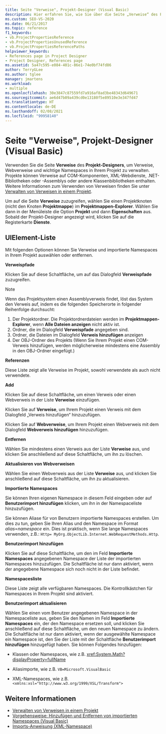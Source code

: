 ```yaml
---
title: Seite "Verweise", Projekt-Designer (Visual Basic)
description: Hier erfahren Sie, wie Sie über die Seite „Verweise“ des Projekt-Designers die Verweise, Webverweise und importierten Namespaces für Ihr Projekt verwalten.
ms.custom: SEO-VS-2020
ms.date: 06/21/2017
ms.topic: reference
f1_keywords:
- vb.ProjectPropertiesReference
- vb.ProjectPropertiesUnusedReference
- vb.ProjectPropertiesReferencePaths
helpviewer_keywords:
- References page in Project Designer
- Project Designer, References page
ms.assetid: 5a47c595-e084-401c-86e1-74e0bf74fd86
author: TerryGLee
ms.author: tglee
manager: jmartens
ms.workload:
- multiple
ms.openlocfilehash: 30e3847c87559fd7a916af8ad3be48343d649671
ms.sourcegitcommit: ae6d47b09a439cd0e13180f5e89510e3e347fd47
ms.translationtype: HT
ms.contentlocale: de-DE
ms.lasthandoff: 02/08/2021
ms.locfileid: "99958140"
---
```

# <a name="references-page-project-designer-visual-basic"></a>Seite "Verweise", Projekt-Designer (Visual Basic)

Verwenden Sie die Seite **Verweise** des **Projekt-Designers**, um Verweise, Webverweise und wichtige Namespaces in Ihrem Projekt zu verwalten. Projekte können Verweise auf COM-Komponenten, XML-Webdienste, .NET-Bibliotheken oder -Assemblys oder andere Klassenbibliotheken enthalten. Weitere Informationen zum Verwenden von Verweisen finden Sie unter [Verwalten von Verweisen in einem Projekt](../../ide/managing-references-in-a-project.md).

Um auf die Seite **Verweise** zuzugreifen, wählen Sie einen Projektknoten (nicht den Knoten **Projektmappe**) im **Projektmappen-Explorer**. Wählen Sie dann in der Menüleiste die Option **Projekt** und dann **Eigenschaften** aus. Sobald der Projekt-Designer angezeigt wird, klicken Sie auf die Registerkarte **Dienste**.

## <a name="uielement-list"></a>UIElement-Liste

Mit folgenden Optionen können Sie Verweise und importierte Namespaces in Ihrem Projekt auswählen oder entfernen.

**Verweispfade**

Klicken Sie auf diese Schaltfläche, um auf das Dialogfeld **Verweispfade** zuzugreifen.

> [!NOTE]
> Wenn das Projektsystem einen Assemblyverweis findet, löst das System den Verweis auf, indem es die folgenden Speicherorte in folgender Reihenfolge durchsucht:
>
> 1. Der Projektordner. Die Projektordnerdateien werden im **Projektmappen-Explorer**, wenn **Alle Dateien anzeigen** nicht aktiv ist.
> 2. Ordner, die im Dialogfeld **Verweispfade** angegeben sind.
> 3. Ordner, die Dateien im Dialogfeld **Verweis hinzufügen** anzeigen
> 4. Der OBJ-Ordner des Projekts (Wenn Sie Ihrem Projekt einen COM-Verweis hinzufügen, werden möglicherweise mindestens eine Assembly in den OBJ-Ordner eingefügt.)

 **Referenzen**

Diese Liste zeigt alle Verweise im Projekt, sowohl verwendete als auch nicht verwendete.

 **Add**

Klicken Sie auf diese Schaltfläche, um einen Verweis oder einen Webverweis in der Liste **Verweise** einzufügen.

Klicken Sie auf **Verweise**, um Ihrem Projekt einen Verweis mit dem Dialogfeld „Verweis hinzufügen“ hinzuzufügen.

Klicken Sie auf **Webverweise**, um Ihrem Projekt einen Webverweis mit dem Dialogfeld **Webverweis hinzufügen** hinzuzufügen.

 **Entfernen**

Wählen Sie mindestens einen Verweis aus der Liste **Verweise** aus, und klicken Sie anschließend auf diese Schaltfläche, um ihn zu löschen.

 **Aktualisieren von Webverweisen**

Wählen Sie einen Webverweis aus der Liste **Verweise** aus, und klicken Sie anschließend auf diese Schaltfläche, um ihn zu aktualisieren.

 **Importierte Namespaces**

Sie können Ihren eigenen Namespace in diesem Feld eingeben oder auf **Benutzerimport hinzufügen** klicken, um ihn in der Namespaceliste hinzuzufügen.

Sie können Aliase für von Benutzern importierte Namespaces erstellen. Um dies zu tun, geben Sie Ihren Alias und den Namespace im Format *alias*=*namespace* ein. Dies ist praktisch, wenn Sie lange Namespaces verwenden, z.B.: `Http= MyOrg.ObjectLib.Internet.WebRequestMethods.Http`.

 **Benutzerimport hinzufügen**

Klicken Sie auf diese Schaltfläche, um den im Feld **Importierte Namespaces** angegebenen Namespace der Liste der importierten Namespaces hinzuzufügen. Die Schaltfläche ist nur dann aktiviert, wenn der angegebene Namespace sich noch nicht in der Liste befindet.

 **Namespacesliste**

Diese Liste zeigt alle verfügbaren Namespaces. Die Kontrollkästchen für Namespaces in Ihrem Projekt sind aktiviert.

 **Benutzerimport aktualisieren**

Wählen Sie einen vom Benutzer angegebenen Namespace in der Namespaceliste aus, geben Sie den Namen im Feld **Importierte Namespaces** ein, der den Namespace ersetzen soll, und klicken Sie anschließend auf diese Schaltfläche, um den neuen Namespace zu ändern. Die Schaltfläche ist nur dann aktiviert, wenn der ausgewählte Namespace ein Namespace ist, den Sie der Liste mit der Schaltfläche **Benutzerimport hinzufügen** hinzugefügt haben. Sie können Folgendes hinzufügen:

- Klassen oder Namespaces, wie z.B. <xref:System.Math?displayProperty=fullName>

- Aliasimporte, wie z.B. `VB=Microsoft.VisualBasic`

- XML-Namespaces, wie z.B. `<xmlns:xsl="http://www.w3.org/1999/XSL/Transform">`

## <a name="see-also"></a>Weitere Informationen

- [Verwalten von Verweisen in einem Projekt](../../ide/managing-references-in-a-project.md)
- [Vorgehensweise: Hinzufügen und Entfernen von importierten Namespaces (Visual Basic)](../../ide/how-to-add-or-remove-imported-namespaces-visual-basic.md)
- [Imports-Anweisung (XML-Namespace)](/dotnet/visual-basic/language-reference/statements/imports-statement-xml-namespace)
